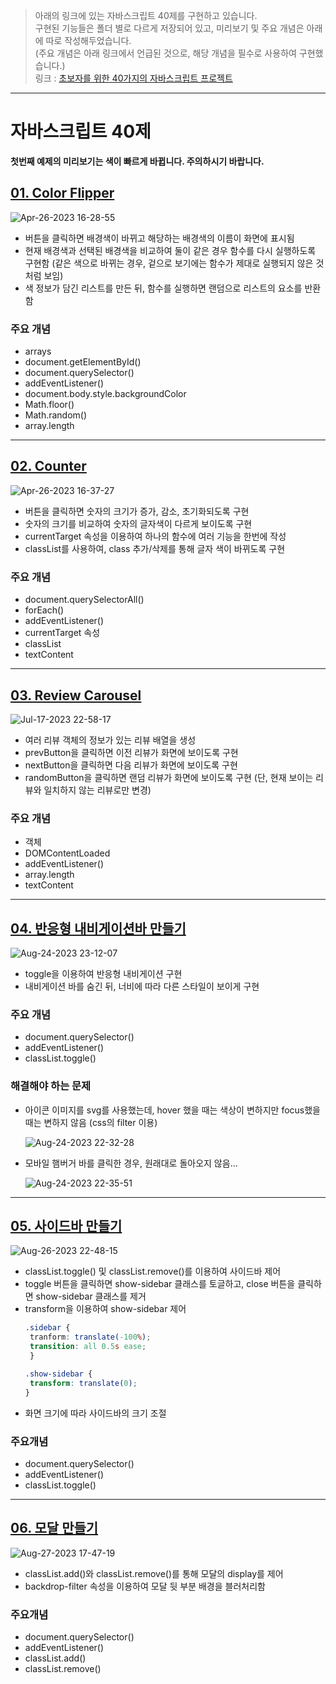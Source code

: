 > 아래의 링크에 있는 자바스크립트 40제를 구현하고 있습니다.   
> 구현된 기능들은 폴더 별로 다르게 저장되어 있고, 미리보기 및 주요 개념은 아래에 따로 작성해두었습니다.   
> (주요 개념은 아래 링크에서 언급된 것으로, 해당 개념을 필수로 사용하여 구현했습니다.)   
> 링크 : [초보자를 위한 40가지의 자바스크립트 프로젝트](https://www.freecodecamp.org/korean/news/javascript-projects-for-beginners)   

***   
자바스크립트 40제   
=============   
   
**첫번째 예제의 미리보기는 색이 빠르게 바뀝니다. 주의하시기 바랍니다.**   
   
## [01. Color Flipper](https://github.com/hungerbk/freeCodeCamp-study/tree/main/01.colorFlipper)
![Apr-26-2023 16-28-55](https://user-images.githubusercontent.com/43366461/234501811-5c3f367f-bb00-4cfa-a8c9-8732fc17e908.gif)
   
- 버튼을 클릭하면 배경색이 바뀌고 해당하는 배경색의 이름이 화면에 표시됨
- 현재 배경색과 선택된 배경색을 비교하여 둘이 같은 경우 함수를 다시 실행하도록 구현함 (같은 색으로 바뀌는 경우, 겉으로 보기에는 함수가 제대로 실행되지 않은 것처럼 보임)
- 색 정보가 담긴 리스트를 만든 뒤, 함수를 실행하면 랜덤으로 리스트의 요소를 반환함
    
### 주요 개념
- arrays
- document.getElementById()
- document.querySelector()
- addEventListener()
- document.body.style.backgroundColor
- Math.floor()
- Math.random()
- array.length
***   
## [02. Counter](https://github.com/hungerbk/freeCodeCamp-study/tree/main/02.counter)
![Apr-26-2023 16-37-27](https://user-images.githubusercontent.com/43366461/234503794-e0e49fa1-f79a-401a-a5de-bf3590710452.gif)
   
- 버튼을 클릭하면 숫자의 크기가 증가, 감소, 초기화되도록 구현
- 숫자의 크기를 비교하여 숫자의 글자색이 다르게 보이도록 구현
- currentTarget 속성을 이용하여 하나의 함수에 여러 기능을 한번에 작성
- classList를 사용하여, class 추가/삭제를 통해 글자 색이 바뀌도록 구현

### 주요 개념
- document.querySelectorAll()
- forEach()
- addEventListener()
- currentTarget 속성
- classList
- textContent
***   
## [03. Review Carousel](https://github.com/hungerbk/freeCodeCamp-study/tree/main/03.reviewCarousel)
![Jul-17-2023 22-58-17](https://github.com/hungerbk/freeCodeCamp-study/assets/43366461/915d64ae-9a4b-41d2-86fd-eece4c7908a5)

- 여러 리뷰 객체의 정보가 있는 리뷰 배열을 생성   
- prevButton을 클릭하면 이전 리뷰가 화면에 보이도록 구현
- nextButton을 클릭하면 다음 리뷰가 화면에 보이도록 구현
- randomButton을 클릭하면 랜덤 리뷰가 화면에 보이도록 구현 (단, 현재 보이는 리뷰와 일치하지 않는 리뷰로만 변경)

### 주요 개념
- 객체
- DOMContentLoaded
- addEventListener()
- array.length
- textContent

***   
## [04. 반응형 내비게이션바 만들기](https://github.com/freeCodeCamp-study/bokyeong/tree/main/04.responsiveNavbar)
![Aug-24-2023 23-12-07](https://github.com/hungerbk/freeCodeCamp-study/assets/43366461/3d9b88de-6baa-4814-aba0-7e31259ded94)

- toggle을 이용하여 반응형 내비게이션 구현
- 내비게이션 바를 숨긴 뒤, 너비에 따라 다른 스타일이 보이게 구현

### 주요 개념
- document.querySelector()
- addEventListener()
- classList.toggle()

### 해결해야 하는 문제
- 아이콘 이미지를 svg를 사용했는데, hover 했을 때는 색상이 변하지만 focus했을 때는 변하지 않음 (css의 filter 이용)

  ![Aug-24-2023 22-32-28](https://github.com/hungerbk/freeCodeCamp-study/assets/43366461/9c6a42d2-6880-49a9-a9c3-6bb4819bedbd)

- 모바일 햄버거 바를 클릭한 경우, 원래대로 돌아오지 않음...

  ![Aug-24-2023 22-35-51](https://github.com/hungerbk/freeCodeCamp-study/assets/43366461/8da4fa45-3ac3-4d2d-862c-d900224104be)

***
## [05. 사이드바 만들기](https://github.com/hungerbk/freeCodeCamp-study/tree/main/05.sidebar)
![Aug-26-2023 22-48-15](https://github.com/hungerbk/freeCodeCamp-study/assets/43366461/1a4a2668-1560-45f9-968f-024deb09f40b)


- classList.toggle() 및 classList.remove()를 이용하여 사이드바 제어
- toggle 버튼을 클릭하면 show-sidebar 클래스를 토글하고, close 버튼을 클릭하면 show-sidebar 클래스를 제거
- transform을 이용하여 show-sidebar 제어
  ```css
  .sidebar {
   tranform: translate(-100%);
   transition: all 0.5s ease;
   }

  .show-sidebar {
   transform: translate(0);
  }
  ```
- 화면 크기에 따라 사이드바의 크기 조절

### 주요개념
- document.querySelector()
- addEventListener()
- classList.toggle()

***
## [06. 모달 만들기](https://github.com/hungerbk/freeCodeCamp-study/tree/main/05.modal)
![Aug-27-2023 17-47-19](https://github.com/hungerbk/freeCodeCamp-study/assets/43366461/012cf19f-1470-42bc-88c3-272dcb9821fa)

- classList.add()와 classList.remove()를 통해 모달의 display를 제어
- backdrop-filter 속성을 이용하여 모달 뒷 부분 배경을 블러처리함

### 주요개념
- document.querySelector()
- addEventListener()
- classList.add()
- classList.remove()
